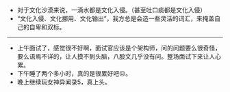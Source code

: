 - 对于文化沙漠来说，一滴水都是文化入侵。（甚至吐口痰都是文化入侵）
- “文化入侵、文化挪用、文化输出”，我方总是会造一些灵活的词汇，来掩盖自己的自卑和双标。
- ---
- 上午面试了，感觉很不好啊，面试官应该是个架构师，问的问题要么很奇怪，要么语焉不详的，让人摸不到头脑，八股文几乎没有问。整场面试下来让人心累。
- 下午睡了两个多小时，真的是很累好吧😑。
- 晚上继续玩女神异闻录5，真上头。